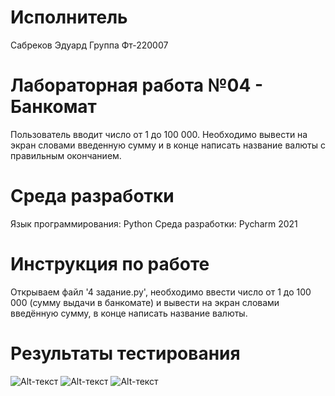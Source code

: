 # Исполнитель
Сабреков Эдуард
Группа Фт-220007

# Лабораторная работа №04 - Банкомат
Пользователь вводит число от 1 до 100 000. Необходимо вывести на экран словами введенную сумму и в конце написать название валюты с правильным окончанием.

# Среда разработки
Язык программирования: Python
Среда разработки: Pycharm 2021

# Инструкция по работе
Открываем файл '4 задание.py', необходимо ввести число от 1 до 100 000 (сумму выдачи в банкомате) и вывести на экран словами введённую сумму, в конце написать название валюты.

# Результаты тестирования
![Alt-текст](https://avatars.mds.yandex.net/get-images-cbir/1367000/oH8YWpwlKMgz-Gnp4YCjbQ26/ocr)
![Alt-текст](https://avatars.mds.yandex.net/get-images-cbir/849671/HLwfstlccfCVNjzBvcV7mQ98/ocr)
![Alt-текст](https://avatars.mds.yandex.net/get-images-cbir/173322/BHkWUKmvbAltzWfbio7ZmA129/ocr)
